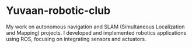 # Yuvaan-robotic-club
My work on autonomous navigation and SLAM (Simultaneous Localization and Mapping) projects. I developed and implemented robotics applications using ROS, focusing on integrating sensors and actuators.
